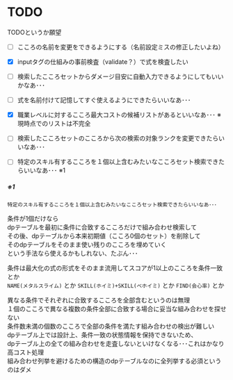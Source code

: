 # TODO

TODOというか願望  

 - [ ] こころの名前を変更をできるようにする（名前設定ミスの修正したいよね）  
 - [x] inputタグの仕組みの事前検査（validate？）で式を検査したい  
 - [ ] 検索したこころセットからダメージ目安に自動入力できるようにしてもいいかなあ･･･  
 - [ ] 式を名前付けて記憶してすぐ使えるようにできたらいいなあ･･･  
 - [x] 職業レベルに対するこころ最大コストの候補リストがあるといいなあ･･･  ※現時点でのリストは不完全  
 - [ ] 検索したこころセットのこころから次の検索の対象ランクを変更できたらいいなあ･･･  
 - [ ] 特定のスキル有するこころを１個以上含むみたいなこころセット検索できたらいいなあ･･･  ※1
 
 
 
##### ※1
 

    特定のスキル有するこころを１個以上含むみたいなこころセット検索できたらいいなあ･･･


条件が1個だけなら   
dpテーブルを最初に条件に合致するこころだけで組み合わせ検索して  
その後、dpテーブルから本来初期値（こころ0個のセット）を削除して  
そのdpテーブルをそのまま使い残りのこころを埋めていく  
という手法なら使えるかもしれない、たぶん･･･  

条件は最大化の式の形式をそのまま流用してスコアが1以上のこころを条件一致とか  
`NAME(メタルスライム)` とか `SKILL(ホイミ)+SKILL(べホイミ)` とか `FIND(会心率)` とか  



異なる条件でそれぞれに合致するこころを全部含むというのは無理  
１個のこころで異なる複数の条件全部に合致する場合に妥当な組み合わせを探せない  
条件数未満の個数のこころで全部の条件を満たす組み合わせの検出が難しい   
dpテーブル上では設計上、条件一致の状態情報を保持できないため、  
dpテーブル上の全ての組み合わせを走査しないといけなくなる･･･これはかなり高コスト処理  
組み合わせ列挙を避けるための構造のdpテーブルなのに全列挙する必須というのはダメ   




